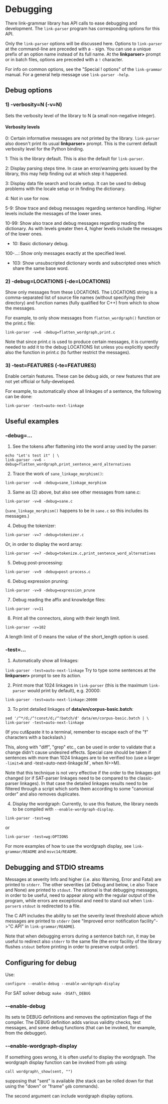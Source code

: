 Debugging
=========

There link-grammar library has API calls to ease debugging and development.
The `link-parser` program has corresponding options for this API.

Only the `link-parser` options will be discussed here.
Options to `link-parser` at the command-line are preceded with a `-` sign.
You can use a unique prefix of an option name instead of its full name. At
the **linkparser>** prompt or in batch files, options are preceded with
a `!` character.

For info on common options, see the "Special ! options" of the `link-grammar`
manual. For a general help message use `link-parser -help`.


Debug options
-------------

### 1) -verbosity=N (-v=N)
Sets the verbosity level of the library to N (a small non-negative integer).

#### Verbosity levels
0: Certain informative messages are not printed by the
library. `link-parser` also doesn't print its usual **linkparser>**
prompt. This is the current default verbosity level for the Python
binding.

1: This is the library default. This is also the default for
`link-parser`.

2: Display parsing steps time. In case an error/warning gets issued by the library,
this may help finding out at which step it happened.

3: Display data file search and locale setup. It can be used to debug
problems with the locale setup or in finding the dictionary.

4: Not in use for now.

5-9: Show trace and debug messages regarding sentence handling. Higher
levels include the messages of the lower ones.

10-99: Show also trace and debug messages regarding reading the
dictionary.  As with levels greater then 4, higher levels include the
messages of the lower ones.

* 10: Basic dictionary debug.

100-...: Show only messages exactly at the specified level.
* 103: Show unsubscripted dictionary words and subscripted ones which share
       the same base word.

### 2) -debug=LOCATIONS (-de=LOCATIONS)
Show only messages from these LOCATIONS. The LOCATIONS string is a
comma-separated list of source file names (without specifying their
directory) and function names (fully qualified for C++) from which to
show the messages.

For example, to only show messages from `flatten_wordgraph()` function
or the print.c file:

`link-parser -v=6 -debug=flatten_wordgraph,print.c`

Note that since print.c is used to produce certain messages, it is
currently needed to add it to the debug LOCATIONS list unless you
explicitly specify also the function in print.c (to further restrict
the messages).

### 3) -test=FEATURES (-te=FEATURES)
Enable certain features. These can be debug aids, or new features that
are not yet official or fully-developed.

For example, to automatically show all linkages of a sentence, the
following can be done:

`link-parser -test=auto-next-linkage`

Useful examples
---------------

### -debug=...

1) See the tokens after flattening into the word array used by the parser:

```
echo "Let's test it" | \
link-parser -v=6 -debug=flatten_wordgraph,print_sentence_word_alternatives
```

2) Trace the work of `sane_linkage_morphism()`:

`link-parser -v=8 -debug=sane_linkage_morphism`

3) Same as (2) above, but also see other messages from sane.c:

`link-parser -v=8 -debug=sane.c`

(`sane_linkage_morphism()` happens to be in `sane.c` so this includes its
messages.)

4) Debug the tokenizer:

`link-parser -v=7 -debug=tokenizer.c`

Or, in order to display the word array:

`link-parser -v=7 -debug=tokenize.c,print_sentence_word_alternatives`

5) Debug post-processing:

`link-parser -v=9 -debug=post-process.c`

6) Debug expression pruning:

`link-parser -v=9 -debug=expression_prune`

7) Debug reading the affix and knowledge files:

`link-parser -v=11`

8) Print all the connectors, along with their length limit.

`link-parser -v=102`

A length limit of 0 means the value of the short\_length option
is used.

### -test=...

1) Automatically show all linkages:

`link-parser -test=auto-next-linkage`
Try to type some sentences at the **linkparser>** prompt to see its action.

2) Print more that 1024 linkages in `link-parser` (this is the maximum
`link-parser` would print by default), e.g. 20000:

`link-parser -test=auto-next-linkage:20000`

3) To print detailed linkages of **data/en/corpus-basic.batch**:

```
sed '/^*/d;/^!const/d;/^!batch/d' data/en/corpus-basic.batch | \
link-parser -test=auto-next-linkage
```

(If you cut&paste it to a terminal, remember to escape each of the "**!**" characters
with a backslash.)

This, along with "diff", "grep" etc., can be used in order to validate
that a change didn't cause undesired effects. Special care should be taken
if sentences with more than 1024 linkages are to be verified too (use a
larger `-limit=N` and -test=auto-next-linkage:M`, when N>>M).

Note that this technique is not very effective if the order to the
linkages got changed (or if SAT-parser linkages need to be compared to the
classic-parser linkages). In that case the detailed linkages results need
to be filtered through a script which sorts them according to some
"canonical order" and also removes duplicates.

4) Display the wordgraph:
Currently, to use this feature, the library needs to be compiled with
`--enable-wordgraph-display`.

`link-parser -test=wg`

or

`link-parser -test=wg:OPTIONS`

For more examples of how to use the wordgraph display, see
`link-grammar/README` and `msvc14/README`.

Debugging and STDIO streams
---------------------------
Messages at severity Info and higher (i.e. also Warning, Error and
Fatal) are printed to `stderr`. The other severities
(at Debug and below, i.e also
Trace and None) are printed to `stdout`. The rational is that
debugging messages, in order to be useful, need to appear along with the
regular output of the program, while errors are exceptional and need to
stand out when `link-parser`s `stdout` is redirected to a file.

The C API includes the ability to set the severity level threshold above
which messages are printed to `stderr` (see
"Improved error notification facility"->"C API" in `link-grammar/README`).

Note that when debugging errors during a sentence batch run, it may be useful to
redirect also `stderr` to the same file (the error facility of the library
flushes `stdout` before printing in order to preserve output order).

Configuring for debug
---------------------
Use:

`configure --enable-debug --enable-wordgraph-display`

For SAT solver debug:
`make -DSAT\_DEBUG`

### --enable-debug
Its sets te DEBUG definitions and removes the optimization flags of the
compiler. The DEBUG definition adds various validity checks, test
messages, and some debug functions (that can be invoked, for example, from
the debugger).

### --enable-wordgraph-display
If something goes wrong, it is often useful to display the wordgraph.
The wordgraph display function can be invoked from `gdb` using:

`call wordgraph\_show(sent, "")`

supposing that "sent" is available (the stack can be rolled down for
that using the "down" or "frame" `gdb` commands).

The second argument can include wordgraph display options.
